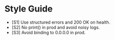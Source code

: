 # Style Guide

- [S1] Use structured errors and 200 OK on health.
- [S2] No print() in prod and avoid noisy logs.
- [S3] Avoid binding to 0.0.0.0 in prod.
